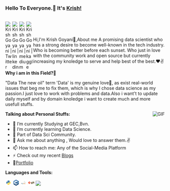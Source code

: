 
### Hello To Everyone.👋 It's [Krish!](https://my-personal-website.goyani.repl.co/)

<br/>


<a href="https://twitter.com/BraxWiper?t=ZJW47DgtrTKekt0xvwGKlQ&s=08">
<img align="left" alt="Krish Goyani | Twitter" width="22px" src="https://img.icons8.com/?size=512&id=13963&format=png" />
</a>
<a href="https://www.linkedin.com/in/krish-goyani-433969268/">
<img align="left" alt="Krish Goyani | linkedin" width="22px" src="https://img.icons8.com/?size=512&id=13930&format=png" />
</a>
<a href="https://medium.com/@krishgoyani1137">
<img align="left" alt="Krish Goyani | medium" width="22px" src="https://img.icons8.com/?size=2x&id=sKAHLBqP186C&format=png" />
</a>
<a href="https://www.kaggle.com/krishgoyani">
<img align="left" alt="Krish Goyani | kaggle" width="22px" src="https://img.icons8.com/?size=512&id=s1rM4KTx2Huf&format=png" />
</a>
<br />

<br />

Hi,I'm Krish Goyani🙌,About me A promising data scientist who has a strong desire to become well-known in the tech industry. Who is becoming better before each sunset. Who just in love with the community work and open source but currently increasing my knoledge to serve and help best of the best.❤✌

**Why i am in this Field?🤔**

"Data The new oil" term 'Data' is my genuine love💝, as exist real-world issues that beg me to fix them, which is why I chose data science as my passion.I just love to work with problems and data.Also i want't to update daily myself and by domain knoledge i want to create much and more usefull stuffs.

<img align="right" alt="GIF" src="https://media.giphy.com/media/HUplkVCPY7jTW/giphy.gif" />


**Talking about Personal Stuffs:**

- 🔭 I’m currently Studying at GEC,Bvn.
- 🌱 I’m currently learning Data Science.
- 👯 Part of Data Sci Community.
- 💬 Ask me about anything , Would love to answer them.✌
- 📫 How to reach me: Any of the Social-Media Platform 
- ⚡ Check out my recent [Blogs](https://medium.com/@krishgoyani1137)
- 📝[Portfolio](https://replit.com/@goyani)





**Languages and Tools:**


<code><img height="20" src="https://raw.githubusercontent.com/github/explore/80688e429a7d4ef2fca1e82350fe8e3517d3494d/topics/python/python.png"></code>
<code><img height="20" src="https://raw.githubusercontent.com/github/explore/80688e429a7d4ef2fca1e82350fe8e3517d3494d/topics/cpp/cpp.png"></code>
<code><img height="20" src="https://raw.githubusercontent.com/github/explore/80688e429a7d4ef2fca1e82350fe8e3517d3494d/topics/mysql/mysql.png"></code>
<code><img height="20" src="https://raw.githubusercontent.com/github/explore/80688e429a7d4ef2fca1e82350fe8e3517d3494d/topics/git/git.png"></code>
<code><img height="20" src="https://img.icons8.com/?size=512&id=XVNvUWCvvlD9&format=png"></code>

